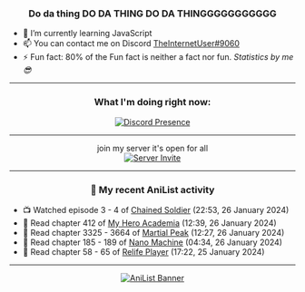 <div align="center">

### Do da thing DO DA THING DO DA THINGGGGGGGGGGG
</div>

- 🌱 I’m currently learning JavaScript
- 📫 You can contact me on Discord [TheInternetUser#9060](https://discord.com/users/534117072796385300)
- ⚡ Fun fact: 80% of the Fun fact is neither a fact nor fun. _Statistics by me 😎_
<hr>

<div align="center">

### What I'm doing right now:
[![Discord Presence](https://lanyard.cnrad.dev/api/534117072796385300)](https://discord.com/users/534117072796385300)
<hr>

join my server it's open for all <br>
[![Server Invite](https://invidget.switchblade.xyz/bfYgVHxrSs)](https://discord.gg/bfYgVHxrSs)

<hr>
  
### 🌸 My recent AniList activity

</div>

<!-- ANILIST_ACTIVITY:start -->

-   📺 Watched episode 3 - 4 of [Chained Soldier](https://anilist.co/anime/141821) (22:53, 26 January 2024)
-   📖 Read chapter 412 of [My Hero Academia](https://anilist.co/manga/85486) (12:39, 26 January 2024)
-   📖 Read chapter 3325 - 3664 of [Martial Peak](https://anilist.co/manga/104494) (12:27, 26 January 2024)
-   📖 Read chapter 185 - 189 of [Nano Machine](https://anilist.co/manga/120980) (04:34, 26 January 2024)
-   📖 Read chapter 58 - 65 of [Relife Player](https://anilist.co/manga/159438) (17:22, 25 January 2024)

<!-- ANILIST_ACTIVITY:end -->
<hr>

<div align="center">

[![AniList Banner](https://img.anili.st/User/929966)](https://anilist.co/user/TheInternetUser)

<!-- ![Profile views](https://gpvc.arturio.dev/TheInternetUse7) Since 2023-01-09 -->
<br>


</div>
